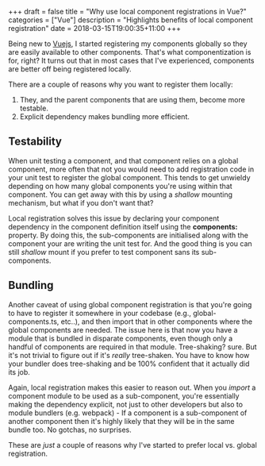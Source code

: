 +++
draft = false
title = "Why use local component registrations in Vue?"
categories = ["Vue"]
description = "Highlights benefits of local component registration"
date = 2018-03-15T19:00:35+11:00
+++

Being new to [Vuejs](https://vuejs.org), I started registering my components globally so they are easily available to other components. That's what componentization is for, right? It turns out that in most cases that I've experienced, components are better off being registered locally.

There are a couple of reasons why you want to register them locally:

1. They, and the parent components that are using them, become more testable.
2. Explicit dependency makes bundling more efficient.

## Testability
When unit testing a component, and that component relies on a global component, more often that not you would need to add registration code in your unit test to register the global component. This tends to get unwieldy depending on how many global components you're using within that component. You can get away with this by using a *shallow* mounting mechanism, but what if you don't want that?

Local registration solves this issue by declaring your component dependency in the component definition itself using the **components:** property. By doing this, the sub-components are initialised along with the component your are writing the unit test for. And the good thing is you can still *shallow* mount if you prefer to test component sans its sub-components.

## Bundling

Another caveat of using global component registration is that you're going to have to register it somewhere in your codebase (e.g., global-components.ts, etc..), and then import that in other components where the global components are needed. The issue here is that now you have a module that is bundled in disparate components, even though only a handful of components are required in that module. Tree-shaking? sure. But it's not trivial to figure out if it's *really* tree-shaken. You have to know how your bundler does tree-shaking and be 100% confident that it actually did its job.

Again, local registration makes this easier to reason out. When you *import* a component module to be used as a sub-component, you're essentially making the dependency explicit, not just to other developers but also to module bundlers (e.g. webpack) - If a component is a sub-component of another component then it's highly likely that they will be in the same bundle too. No gotchas, no surprises.

These are *just* a couple of reasons why I've started to prefer local vs. global registration.